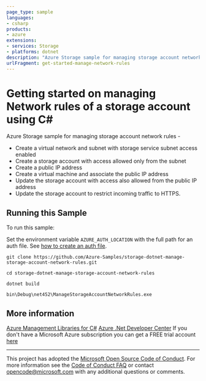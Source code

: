```yaml
---
page_type: sample
languages:
- csharp
products:
- azure
extensions:
- services: Storage
- platforms: dotnet
description: "Azure Storage sample for managing storage account network rules."
urlFragment: get-started-manage-network-rules
---
```


# Getting started on managing Network rules of a storage account using C# #

 Azure Storage sample for managing storage account network rules -
  - Create a virtual network and subnet with storage service subnet access enabled
  - Create a storage account with access allowed only from the subnet
  - Create a public IP address
  - Create a virtual machine and associate the public IP address
  - Update the storage account with access also allowed from the public IP address
  - Update the storage account to restrict incoming traffic to HTTPS.


## Running this Sample ##

To run this sample:

Set the environment variable `AZURE_AUTH_LOCATION` with the full path for an auth file. See [how to create an auth file](https://github.com/Azure/azure-libraries-for-net/blob/master/AUTH.md).

    git clone https://github.com/Azure-Samples/storage-dotnet-manage-storage-account-network-rules.git

    cd storage-dotnet-manage-storage-account-network-rules

    dotnet build

    bin\Debug\net452\ManageStorageAccountNetworkRules.exe

## More information ##

[Azure Management Libraries for C#](https://github.com/Azure/azure-sdk-for-net/tree/Fluent)
[Azure .Net Developer Center](https://azure.microsoft.com/en-us/develop/net/)
If you don't have a Microsoft Azure subscription you can get a FREE trial account [here](http://go.microsoft.com/fwlink/?LinkId=330212)

---

This project has adopted the [Microsoft Open Source Code of Conduct](https://opensource.microsoft.com/codeofconduct/). For more information see the [Code of Conduct FAQ](https://opensource.microsoft.com/codeofconduct/faq/) or contact [opencode@microsoft.com](mailto:opencode@microsoft.com) with any additional questions or comments.
